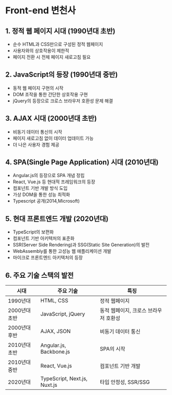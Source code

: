 # Front-end 변천사

## 1. 정적 웹 페이지 시대 (1990년대 초반)
- 순수 HTML과 CSS만으로 구성된 정적 웹페이지
- 사용자와의 상호작용이 제한적
- 페이지 전환 시 전체 페이지 새로고침 필요

## 2. JavaScript의 등장 (1990년대 중반)
- 동적 웹 페이지 구현의 시작
- DOM 조작을 통한 간단한 상호작용 구현
- jQuery의 등장으로 크로스 브라우저 호환성 문제 해결

## 3. AJAX 시대 (2000년대 초반)
- 비동기 데이터 통신의 시작
- 페이지 새로고침 없이 데이터 업데이트 가능
- 더 나은 사용자 경험 제공

## 4. SPA(Single Page Application) 시대 (2010년대)
- Angular.js의 등장으로 SPA 개념 정립
- React, Vue.js 등 현대적 프레임워크의 등장
- 컴포넌트 기반 개발 방식 도입
- 가상 DOM을 통한 성능 최적화
- Typescript 공개(2014,Microsoft)

## 5. 현대 프론트엔드 개발 (2020년대)
- TypeScript의 보편화
- 컴포넌트 기반 아키텍처의 표준화
- SSR(Server Side Rendering)과 SSG(Static Site Generation)의 발전
- WebAssembly를 통한 고성능 웹 애플리케이션 개발
- 마이크로 프론트엔드 아키텍처의 등장

## 6. 주요 기술 스택의 발전

| 시대 | 주요 기술 | 특징 |
|------|-----------|------|
| 1990년대 | HTML, CSS | 정적 웹페이지 |
| 2000년대 초반 | JavaScript, jQuery | 동적 웹페이지, 크로스 브라우저 호환성 |
| 2000년대 후반 | AJAX, JSON | 비동기 데이터 통신 |
| 2010년대 초반 | Angular.js, Backbone.js | SPA의 시작 |
| 2010년대 중반 | React, Vue.js | 컴포넌트 기반 개발 |
| 2020년대 | TypeScript, Next.js, Nuxt.js | 타입 안정성, SSR/SSG |


